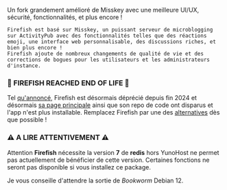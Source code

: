 Un fork grandement amélioré de Misskey avec une meilleure UI/UX, sécurité, fonctionnalités, et plus encore !


    Firefish est basé sur Misskey, un puissant serveur de microblogging sur ActivityPub avec des fonctionnalités telles que des réactions emoji, une interface web personnalisable, des discussions riches, et bien plus encore !
    Firefish ajoute de nombreux changements de qualité de vie et des corrections de bogues pour les utilisateurs et les administrateurs d'instance.

### 🛑 FIREFISH REACHED END OF LIFE 🛑 ###

Tel [qu'annoncé](https://lm.korako.me/post/91660), Firefish est désormais déprécié depuis fin 2024 et désormais [sa page principale](https://firefish.dev) ainsi que son repo de code ont disparus et l'app n'est plus installable.
Remplacez Firefish par une des [alternatives](https://apps.yunohost.org/catalog?category=social_media) dès que possible !

### ⚠️ A LIRE ATTENTIVEMENT ⚠️

Attention **Firefish** nécessite la version **7** de **redis** hors YunoHost ne permet pas actuellement de bénéficier de cette version.
Certaines fonctions ne seront pas disponible si vous installez ce package.

Je vous conseille d'attendre la sortie de _Bookworm_ Debian 12.
